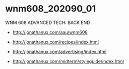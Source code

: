 # wnm608_202090_01
WNM 608 ADVANCED TECH: BACK END

- http://jonathanux.com/aau/wnm608
- http://jonathanux.com/recipes/index.html
- http://jonathanux.com/advertising/index.html

- http://jonathanux.com/midterm/styleguide/index.html